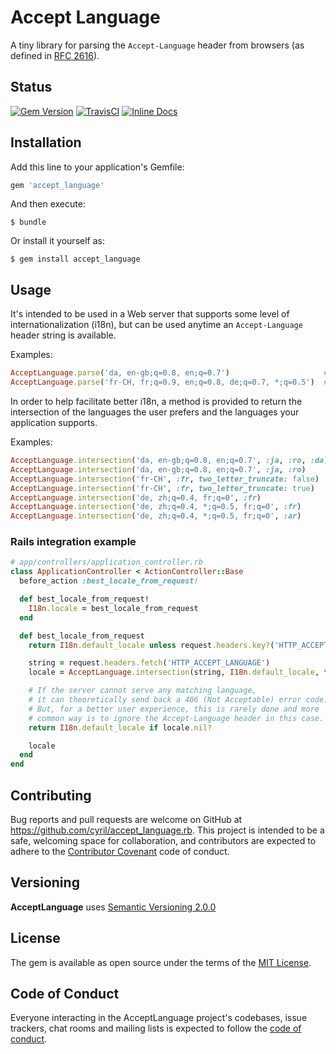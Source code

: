 # Accept Language

A tiny library for parsing the `Accept-Language` header from browsers (as defined in [RFC 2616](https://tools.ietf.org/html/rfc2616#section-14.4)).

## Status

[![Gem Version](https://badge.fury.io/rb/accept_language.svg)](https://badge.fury.io/rb/accept_language)
[![TravisCI](https://travis-ci.org/cyril/accept_language.rb.svg?branch=master)](https://travis-ci.org/cyril/accept_language.rb)
[![Inline Docs](https://inch-ci.org/github/cyril/accept_language.rb.svg)](https://inch-ci.org/github/cyril/accept_language.rb)

## Installation

Add this line to your application's Gemfile:

```ruby
gem 'accept_language'
```

And then execute:

    $ bundle

Or install it yourself as:

    $ gem install accept_language

## Usage

It's intended to be used in a Web server that supports some level of internationalization (i18n), but can be used anytime an `Accept-Language` header string is available.

Examples:

```ruby
AcceptLanguage.parse('da, en-gb;q=0.8, en;q=0.7')                     # => {:da=>1.0, :"en-gb"=>0.8, :en=>0.7}
AcceptLanguage.parse('fr-CH, fr;q=0.9, en;q=0.8, de;q=0.7, *;q=0.5')  # => {:"fr-ch"=>1.0, :fr=>0.9, :en=>0.8, :de=>0.7, :*=>0.5}
```

In order to help facilitate better i18n, a method is provided to return the intersection of the languages the user prefers and the languages your application supports.

Examples:

```ruby
AcceptLanguage.intersection('da, en-gb;q=0.8, en;q=0.7', :ja, :ro, :da) # => :da
AcceptLanguage.intersection('da, en-gb;q=0.8, en;q=0.7', :ja, :ro)      # => nil
AcceptLanguage.intersection('fr-CH', :fr, two_letter_truncate: false)   # => nil
AcceptLanguage.intersection('fr-CH', :fr, two_letter_truncate: true)    # => :fr
AcceptLanguage.intersection('de, zh;q=0.4, fr;q=0', :fr)                # => nil
AcceptLanguage.intersection('de, zh;q=0.4, *;q=0.5, fr;q=0', :fr)       # => nil
AcceptLanguage.intersection('de, zh;q=0.4, *;q=0.5, fr;q=0', :ar)       # => :ar
```

### Rails integration example

```ruby
# app/controllers/application_controller.rb
class ApplicationController < ActionController::Base
  before_action :best_locale_from_request!

  def best_locale_from_request!
    I18n.locale = best_locale_from_request
  end

  def best_locale_from_request
    return I18n.default_locale unless request.headers.key?('HTTP_ACCEPT_LANGUAGE')

    string = request.headers.fetch('HTTP_ACCEPT_LANGUAGE')
    locale = AcceptLanguage.intersection(string, I18n.default_locale, *I18n.available_locales)

    # If the server cannot serve any matching language,
    # it can theoretically send back a 406 (Not Acceptable) error code.
    # But, for a better user experience, this is rarely done and more
    # common way is to ignore the Accept-Language header in this case.
    return I18n.default_locale if locale.nil?

    locale
  end
end
```

## Contributing

Bug reports and pull requests are welcome on GitHub at https://github.com/cyril/accept_language.rb. This project is intended to be a safe, welcoming space for collaboration, and contributors are expected to adhere to the [Contributor Covenant](http://contributor-covenant.org) code of conduct.

## Versioning

__AcceptLanguage__ uses [Semantic Versioning 2.0.0](https://semver.org/)

## License

The gem is available as open source under the terms of the [MIT License](https://opensource.org/licenses/MIT).

## Code of Conduct

Everyone interacting in the AcceptLanguage project's codebases, issue trackers, chat rooms and mailing lists is expected to follow the [code of conduct](https://github.com/cyril/accept_language.rb/blob/master/CODE_OF_CONDUCT.md).

